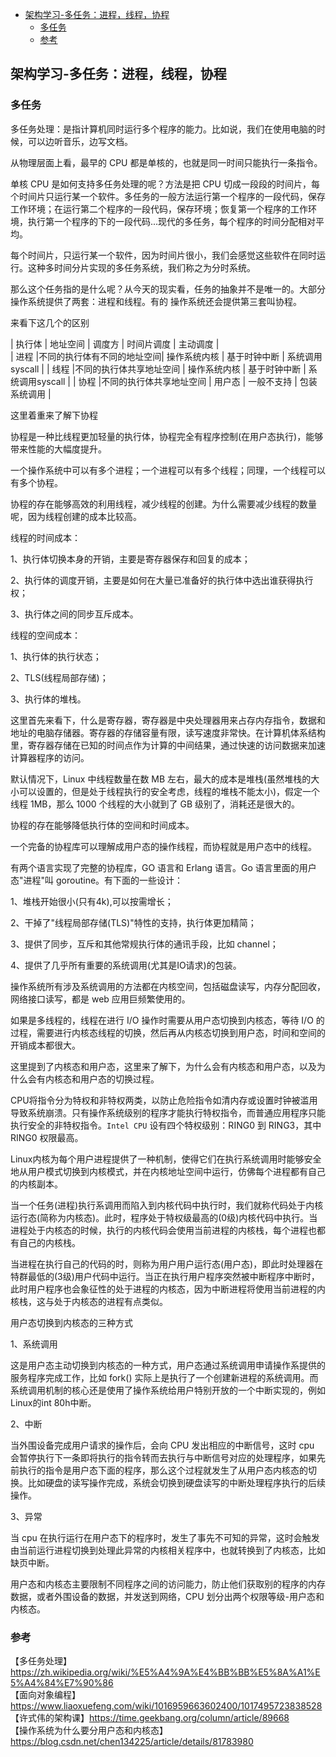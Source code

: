 <!-- START doctoc generated TOC please keep comment here to allow auto update -->
<!-- DON'T EDIT THIS SECTION, INSTEAD RE-RUN doctoc TO UPDATE -->

- [架构学习-多任务：进程，线程，协程](#%E6%9E%B6%E6%9E%84%E5%AD%A6%E4%B9%A0-%E5%A4%9A%E4%BB%BB%E5%8A%A1%E8%BF%9B%E7%A8%8B%E7%BA%BF%E7%A8%8B%E5%8D%8F%E7%A8%8B)
  - [多任务](#%E5%A4%9A%E4%BB%BB%E5%8A%A1)
  - [参考](#%E5%8F%82%E8%80%83)

<!-- END doctoc generated TOC please keep comment here to allow auto update -->

## 架构学习-多任务：进程，线程，协程

### 多任务

多任务处理：是指计算机同时运行多个程序的能力。比如说，我们在使用电脑的时候，可以边听音乐，边写文档。    

从物理层面上看，最早的 CPU 都是单核的，也就是同一时间只能执行一条指令。   

单核 CPU 是如何支持多任务处理的呢？方法是把 CPU 切成一段段的时间片，每个时间片只运行某一个软件。多任务的一般方法运行第一个程序的一段代码，保存工作环境；在运行第二个程序的一段代码，保存环境；恢复第一个程序的工作环境，执行第一个程序的下的一段代码...现代的多任务，每个程序的时间分配相对平均。   

每个时间片，只运行某一个软件，因为时间片很小，我们会感觉这些软件在同时运行。这种多时间分片实现的多任务系统，我们称之为分时系统。   

那么这个任务指的是什么呢？从今天的现实看，任务的抽象并不是唯⼀的。⼤部分操作系统提供了两套：进程和线程。有的 操作系统还会提供第三套叫协程。   

来看下这几个的区别  

|     执行体      |        地址空间         |      调度方    |      时间片调度    |      主动调度    |                
|     进程        |不同的执行体有不同的地址空间|   操作系统内核  |     基于时钟中断   |   系统调用syscall |
|     线程        |不同的执行体共享地址空间   |   操作系统内核  |     基于时钟中断   |   系统调用syscall |
|     协程        |不同的执行体共享地址空间   |   用户态       |     一般不支持     |   包装系统调用     |

这里着重来了解下协程  

协程是一种比线程更加轻量的执行体，协程完全有程序控制(在用户态执行)，能够带来性能的大幅度提升。  

一个操作系统中可以有多个进程；一个进程可以有多个线程；同理，一个线程可以有多个协程。   

协程的存在能够高效的利用线程，减少线程的创建。为什么需要减少线程的数量呢，因为线程创建的成本比较高。   

线程的时间成本：  

1、执行体切换本身的开销，主要是寄存器保存和回复的成本；  

2、执行体的调度开销，主要是如何在大量已准备好的执行体中选出谁获得执行权；  

3、执行体之间的同步互斥成本。   

线程的空间成本：    

1、执行体的执行状态；  

2、TLS(线程局部存储)；  

3、执行体的堆栈。   

这里首先来看下，什么是寄存器，寄存器是中央处理器用来占存内存指令，数据和地址的电脑存储器。寄存器的存储容量有限，读写速度非常快。在计算机体系结构里，寄存器存储在已知的时间点作为计算的中间结果，通过快速的访问数据来加速计算器程序的访问。  

默认情况下，Linux 中线程数量在数 MB 左右，最大的成本是堆栈(虽然堆栈的大小可以设置的，但是处于线程执行的安全考虑，线程的堆栈不能太小)，假定一个线程 1MB，那么 1000 个线程的大小就到了 GB 级别了，消耗还是很大的。   

协程的存在能够降低执行体的空间和时间成本。   

一个完备的协程库可以理解成用户态的操作线程，而协程就是用户态中的线程。  

有两个语言实现了完整的协程库，GO 语言和 Erlang 语言。Go 语言里面的用户态"进程"叫 goroutine。有下面的一些设计：  

1、堆栈开始很小(只有4k),可以按需增长；  

2、干掉了"线程局部存储(TLS)"特性的支持，执行体更加精简；  

3、提供了同步，互斥和其他常规执行体的通讯手段，比如 channel；  

4、提供了几乎所有重要的系统调用(尤其是IO请求)的包装。   

操作系统所有涉及系统调用的方法都在内核空间，包括磁盘读写，内存分配回收，网络接口读写，都是 web 应用巨频繁使用的。  

如果是多线程的，线程在进行 I/O 操作时需要从用户态切换到内核态，等待 I/O 的过程，需要进行内核态线程的切换，然后再从内核态切换到用户态，时间和空间的开销成本都很大。  

这里提到了内核态和用户态，这里来了解下，为什么会有内核态和用户态，以及为什么会有内核态和用户态的切换过程。    

CPU将指令分为特权和非特权两类，以防止危险指令如清内存或设置时钟被滥用导致系统崩溃。只有操作系统级别的程序才能执行特权指令，而普通应用程序只能执行安全的非特权指令。`Intel CPU` 设有四个特权级别：RING0 到 RING3，其中 RING0 权限最高。     

Linux内核为每个用户进程提供了一种机制，使得它们在执行系统调用时能够安全地从用户模式切换到内核模式，并在内核地址空间中运行，仿佛每个进程都有自己的内核副本。   

当一个任务(进程)执行系调用而陷入到内核代码中执行时，我们就称代码处于内核运行态(简称为内核态)。此时，程序处于特权级最高的(0级)内核代码中执行。当进程处于内核态的时候，执行的内核代码会使用当前进程的内核栈，每个进程也都有自己的内核栈。     

当进程在执行自己的代码的时，则称为用户用户运行态(用户态)，即此时处理器在特群最低的(3级)用户代码中运行。当正在执行用户程序突然被中断程序中断时，此时用户程序也会象征性的处于进程的内核态，因为中断进程将使用当前进程的内核栈，这与处于内核态的进程有点类似。   

用户态切换到内核态的三种方式

1、系统调用  

这是用户态主动切换到内核态的一种方式，用户态通过系统调用申请操作系提供的服务程序完成工作，比如 fork() 实际上是执行了一个创建新进程的系统调用。而系统调用机制的核心还是使用了操作系统给用户特别开放的一个中断实现的，例如Linux的int 80h中断。  

2、中断  

当外围设备完成用户请求的操作后，会向 CPU 发出相应的中断信号，这时 cpu 会暂停执行下一条即将执行的指令转而去执行与中断信号对应的处理程序，如果先前执行的指令是用户态下面的程序，那么这个过程就发生了从用户态内核态的切换。比如硬盘的读写操作完成，系统会切换到硬盘读写的中断处理程序执行的后续操作。   

3、异常  

当 cpu 在执行运行在用户态下的程序时，发生了事先不可知的异常，这时会触发由当前运行进程切换到处理此异常的内核相关程序中，也就转换到了内核态，比如缺页中断。   

用户态和内核态主要限制不同程序之间的访问能力，防止他们获取别的程序的内存数据，或者外围设备的数据，并发送到网络，CPU 划分出两个权限等级-用户态和内核态。    

### 参考

【多任务处理】https://zh.wikipedia.org/wiki/%E5%A4%9A%E4%BB%BB%E5%8A%A1%E5%A4%84%E7%90%86  
【面向对象编程】https://www.liaoxuefeng.com/wiki/1016959663602400/1017495723838528      
【许式伟的架构课】https://time.geekbang.org/column/article/89668  
【操作系统为什么要分用户态和内核态】https://blog.csdn.net/chen134225/article/details/81783980  